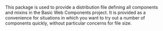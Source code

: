 This package is used to provide a distribution file defining all components and
mixins in the Basic Web Components project. It is provided as a convenience for
situations in which you want to try out a number of components quickly, without
particular concerns for file size.